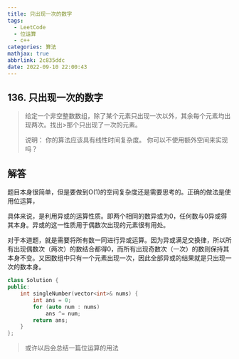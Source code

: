 ```yaml
---
title: 只出现一次的数字
tags:
  - LeetCode
  - 位运算
  - c++
categories: 算法
mathjax: true
abbrlink: 2c835ddc
date: 2022-09-10 22:00:43
---
```


## 136. 只出现一次的数字
> 给定一个非空整数数组，除了某个元素只出现一次以外，其余每个元素均出现两次。找出>那个只出现了一次的元素。
>
> 说明：
> 你的算法应该具有线性时间复杂度。 你可以不使用额外空间来实现吗？

## 解答
题目本身很简单，但是要做到O(1)的空间复杂度还是需要思考的。正确的做法是使用位运算，

具体来说，是利用异或的运算性质。即两个相同的数异或为0，任何数与0异或得其本身。异或的这一性质用于偶数次出现的元素很有用处。

对于本道题，就是需要将所有数一同进行异或运算。因为异或满足交换律，所以所有出现偶数次（两次）的数结合都得0，而所有出现奇数次（一次）的数则保持其本身不变。又因数组中只有一个元素出现一次，因此全部异或的结果就是只出现一次的数本身。
``` c++
class Solution {
public:
    int singleNumber(vector<int>& nums) {
        int ans = 0;
        for (auto num : nums)
            ans ^= num;
        return ans;
    }
};
```

> 或许以后会总结一篇位运算的用法